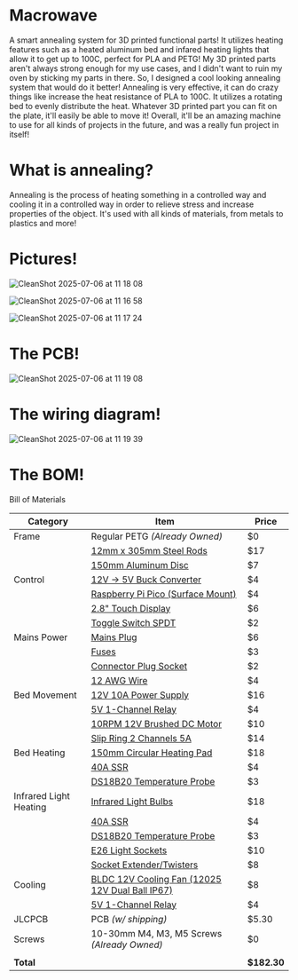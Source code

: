# Macrowave

A smart annealing system for 3D printed functional parts! It utilizes heating features such as a heated aluminum bed and infared heating lights that allow it to get up to 100C, perfect for PLA and PETG! My 3D printed parts
aren't always strong enough for my use cases, and I didn't want to ruin my oven by sticking my parts in there. So, I designed a cool looking annealing system that would do it better! Annealing is very effective, it can do crazy things like increase the heat resistance of PLA to 100C. It utilizes a rotating bed to evenly distribute the heat. Whatever 3D printed part you can fit on the plate, it'll easily be able to move it! Overall, it'll be an amazing machine to use for all kinds of projects in the future, and was a really fun project in itself!

<h1>What is annealing?</h1>

Annealing is the process of heating something in a controlled way and cooling it in a controlled way in order to relieve stress and increase properties of the object. It's used with all kinds of materials, from metals to plastics and more!

<h1>Pictures!</h1>

![CleanShot 2025-07-06 at 11 18 08](https://github.com/user-attachments/assets/ef3292cb-c982-4c77-a1b0-9aa1d2187b53)


![CleanShot 2025-07-06 at 11 16 58](https://github.com/user-attachments/assets/f1a1bda2-f936-433d-b6f2-9a90be53fba5)

![CleanShot 2025-07-06 at 11 17 24](https://github.com/user-attachments/assets/b290f7bf-d0de-46b2-92aa-0e52f5f389a0)

<h1>The PCB!</h1>

![CleanShot 2025-07-06 at 11 19 08](https://github.com/user-attachments/assets/6e9aea43-e051-440d-a6a6-084cc8729a48)

<h1>The wiring diagram!</h1>

![CleanShot 2025-07-06 at 11 19 39](https://github.com/user-attachments/assets/d65fbcc0-0d0f-4dcb-9e85-6e9853a46e60)

<h1>The BOM!</h1>
Bill of Materials

| Category           | Item                                                                                  | Price  |
|--------------------|---------------------------------------------------------------------------------------|--------|
| Frame              | Regular PETG *(Already Owned)*                                                        | $0     |
|                    | [12mm x 305mm Steel Rods](https://www.amazon.com/uxcell-Stainless-Steel-305mm-Working/dp/B0DKXSZ9M8/)  | $17    |
|                    | [150mm Aluminum Disc](https://www.amazon.com/uxcell-Aluminum-Diameter-Thickness-Stamping/dp/B0DQ8H1FZG/) | $7     |
| Control            | [12V → 5V Buck Converter](https://www.aliexpress.us/item/3256808220206305.html)        | $4     |
|                    | [Raspberry Pi Pico (Surface Mount)](https://www.aliexpress.us/item/3256806910537897.html) | $4     |
|                    | [2.8" Touch Display](https://www.aliexpress.us/item/3256806437054690.html)             | $6     |
|                    | [Toggle Switch SPDT](https://www.aliexpress.us/item/2251832806771133.html)             | $2     |
| Mains Power        | [Mains Plug](https://www.aliexpress.us/item/3256805500507047.html)                     | $6     |
|                    | [Fuses](https://www.aliexpress.us/item/3256806781121800.html)                          | $3     |
|                    | [Connector Plug Socket](https://www.aliexpress.us/item/2251832520633643.html)          | $2     |
|                    | [12 AWG Wire](https://www.aliexpress.us/item/3256807619400327.html)                    | $4     |
| Bed Movement       | [12V 10A Power Supply](https://www.amazon.com/Universal-Regulated-Switching-Industrial-Transformer/dp/B0CCL86TGY/) | $16    |
|                    | [5V 1-Channel Relay](https://www.aliexpress.us/item/3256805679282465.html)             | $4     |
|                    | [10RPM 12V Brushed DC Motor](https://www.aliexpress.us/item/2251832801627453.html)     | $10    |
|                    | [Slip Ring 2 Channels 5A](https://www.aliexpress.us/item/2251832799374262.html)        | $14    |
| Bed Heating        | [150mm Circular Heating Pad](https://www.aliexpress.us/item/3256805151930305.html)     | $18    |
|                    | [40A SSR](https://www.aliexpress.us/item/2251832734722079.html)                        | $4     |
|                    | [DS18B20 Temperature Probe](https://www.aliexpress.us/item/3256807353480124.html)      | $3     |
| Infrared Light Heating | [Infrared Light Bulbs](https://www.amazon.com/REPTI-ZOO-Infrared-Reptile-Emitter/dp/B0B5W8XCNH/)  | $18    |
|                    | [40A SSR](https://www.aliexpress.us/item/2251832734722079.html)                        | $4     |
|                    | [DS18B20 Temperature Probe](https://www.aliexpress.us/item/3256807353480124.html)      | $3     |
|                    | [E26 Light Sockets](https://www.amazon.com/Ceramic-Standard-Medimun-Halogen-Incandescent/dp/B07FMRLSWC/) | $10    |
|                    | [Socket Extender/Twisters](https://www.amazon.com/DiCUNO-Extension-All-Directional-Adjustable-Converter/dp/B078WJJ7VZ/) | $8     |
| Cooling            | [BLDC 12V Cooling Fan (12025 12V Dual Ball IP67)](https://www.aliexpress.us/item/3256807400971120.html) | $8     |
|                    | [5V 1-Channel Relay](https://www.aliexpress.us/item/3256805679282465.html)             | $4     |
| JLCPCB             | PCB *(w/ shipping)*                                                                    | $5.30  |
| Screws             | 10-30mm M4, M3, M5 Screws *(Already Owned)*                                           | $0     |
|                    |                                                                                       |        |
| **Total**          |                                                                                       | **$182.30** |

